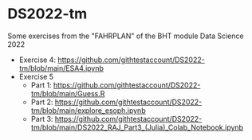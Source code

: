 # DS2022-tm
Some exercises from the "FAHRPLAN" of the BHT module Data Science 2022

- Exercise 4: https://github.com/githtestaccount/DS2022-tm/blob/main/ESA4.ipynb
- Exercise 5
  - Part 1: https://github.com/githtestaccount/DS2022-tm/blob/main/Guess.R
  - Part 2: https://github.com/githtestaccount/DS2022-tm/blob/main/explore_esoph.ipynb
  - Part 3: https://github.com/githtestaccount/DS2022-tm/blob/main/DS2022_RAJ_Part3_(Julia)_Colab_Notebook.ipynb
